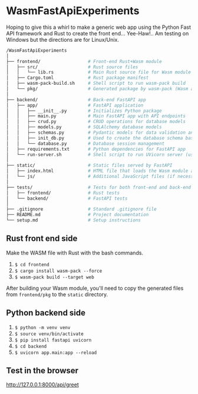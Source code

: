 # WasmFastApiExperiments

Hoping to give this a whirl to make a generic web app using the Python Fast API framework and Rust to create the front end... Yee-Haw!.. Am testing on Windows but the directions are for Linux/Unix.

```bash
/WasmFastApiExperiments
│
├── frontend/                  # Front-end Rust+Wasm module
│   ├── src/                   # Rust source files
│   │   └── lib.rs             # Main Rust source file for Wasm module
│   ├── Cargo.toml             # Rust package manifest
│   ├── wasm-pack-build.sh     # Shell script to run wasm-pack build
│   └── pkg/                   # Generated package by wasm-pack (Wasm and JS glue code)
│
├── backend/                   # Back-end FastAPI app
│   ├── app/                   # FastAPI application
│   │   ├── __init__.py        # Initializes Python package
│   │   ├── main.py            # Main FastAPI app with API endpoints
│   │   ├── crud.py            # CRUD operations for database models
│   │   ├── models.py          # SQLAlchemy database models
│   │   ├── schemas.py         # Pydantic models for data validation and serialization
│   │   ├── init_db.py         # Used to create the database schema based on models.py
│   │   └── database.py        # Database session management
│   ├── requirements.txt       # Python dependencies for FastAPI app
│   └── run-server.sh          # Shell script to run UVicorn server (useful for Unix-like systems)
│
├── static/                    # Static files served by FastAPI
│   ├── index.html             # HTML file that loads the Wasm module and includes user interface
│   └── js/                    # Additional JavaScript files (if necessary)
│
├── tests/                     # Tests for both front-end and back-end
│   ├── frontend/              # Rust tests
│   └── backend/               # FastAPI tests
│
├── .gitignore                 # Standard .gitignore file
├── README.md                  # Project documentation
└── setup.md                   # Setup instructions
```

## Rust front end side
Make the WASM file with Rust with the bash commands.
1. `$ cd frontend`
2. `$ cargo install wasm-pack --force`
3. `$ wasm-pack build --target web`


After building your Wasm module, you'll need to copy the generated files from `frontend/pkg` to the `static` directory.

## Python backend side
1. `$ python -m venv venv`
2. `$ source venv/bin/activate`
3. `$ pip install fastapi uvicorn`
4. `$ cd backend`
5. `$ uvicorn app.main:app --reload`

## Test in the browser
http://127.0.0.1:8000/api/greet